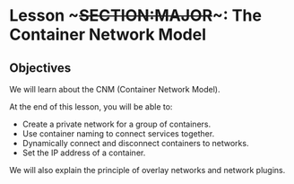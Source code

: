 <!SLIDE>
# Lesson ~~~SECTION:MAJOR~~~: The Container Network Model

## Objectives

We will learn about the CNM (Container Network Model).

At the end of this lesson, you will be able to:

* Create a private network for a group of containers.
* Use container naming to connect services together.
* Dynamically connect and disconnect containers to networks.
* Set the IP address of a container.

We will also explain the principle of overlay networks and network plugins.
